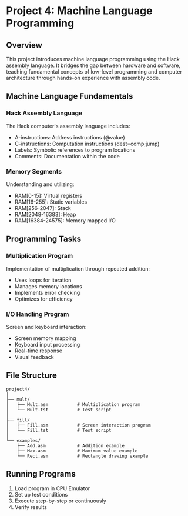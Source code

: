 # Project 4: Machine Language Programming

## Overview

This project introduces machine language programming using the Hack assembly language. It bridges the gap between hardware and software, teaching fundamental concepts of low-level programming and computer architecture through hands-on experience with assembly code.

## Machine Language Fundamentals

### Hack Assembly Language

The Hack computer's assembly language includes:

- A-instructions: Address instructions (@value)
- C-instructions: Computation instructions (dest=comp;jump)
- Labels: Symbolic references to program locations
- Comments: Documentation within the code

### Memory Segments

Understanding and utilizing:

- RAM[0-15]: Virtual registers
- RAM[16-255]: Static variables
- RAM[256-2047]: Stack
- RAM[2048-16383]: Heap
- RAM[16384-24575]: Memory mapped I/O

## Programming Tasks

### Multiplication Program

Implementation of multiplication through repeated addition:

- Uses loops for iteration
- Manages memory locations
- Implements error checking
- Optimizes for efficiency

### I/O Handling Program

Screen and keyboard interaction:

- Screen memory mapping
- Keyboard input processing
- Real-time response
- Visual feedback

## File Structure

```
project4/
│
├── mult/
│   ├── Mult.asm           # Multiplication program
│   └── Mult.tst           # Test script
│
├── fill/
│   ├── Fill.asm           # Screen interaction program
│   └── Fill.tst           # Test script
│
└── examples/
    ├── Add.asm            # Addition example
    ├── Max.asm            # Maximum value example
    └── Rect.asm           # Rectangle drawing example
```

## Running Programs

1. Load program in CPU Emulator
2. Set up test conditions
3. Execute step-by-step or continuously
4. Verify results

